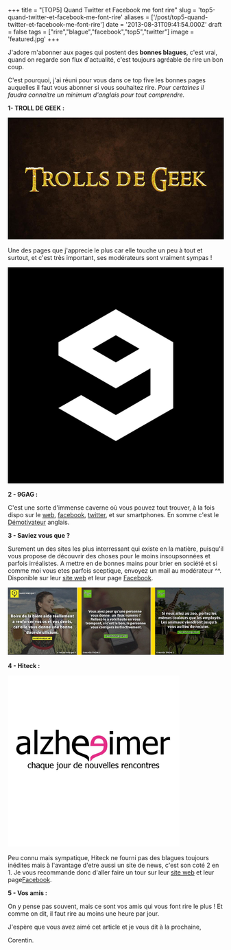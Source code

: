 +++
title = "[TOP5] Quand Twitter et Facebook me font rire"
slug = 'top5-quand-twitter-et-facebook-me-font-rire'
aliases = ['/post/top5-quand-twitter-et-facebook-me-font-rire']
date = '2013-08-31T09:41:54.000Z'
draft = false
tags = ["rire","blague","facebook","top5","twitter"]
image = 'featured.jpg'
+++

J'adore m'abonner aux pages qui postent des **bonnes blagues**, c'est vrai, quand on regarde son flux d'actualité, c'est toujours agréable de rire un bon coup. 

C'est pourquoi, j'ai réuni pour vous dans ce top five les bonnes pages auquelles il faut vous abonner si vous souhaitez rire. _Pour certaines il faudra connaitre un minimum d'anglais pour tout comprendre._

**1- TROLL DE GEEK :**

**![](troll%20de%20geeek.jpg)**

Une des pages que j'apprecie le plus car elle touche un peu à tout et surtout, et c'est très important, ses modérateurs sont vraiment sympas !

**![](9gag.png)**

**2 - 9GAG :**

C'est une sorte d'immense caverne où vous pouvez tout trouver, à la fois dispo sur le [web](http://9gag.com/), [facebook](http://www.facebook.com/9gag), [twitter](http://twitter.com/9GAG), et sur smartphones. En somme c'est le [Démotivateur](http://www.demotivateur.fr/) anglais.

**3 - Saviez vous que ?**

Surement un des sites les plus interressant qui existe en la matière, puisqu'il vous propose de découvrir des choses pour le moins insoupsonnées et parfois irréalistes. A mettre en de bonnes mains pour brier en société et si comme moi vous etes parfois sceptique, envoyez un mail au modérateur ^^. Disponible sur leur [site web](http://saviezvousque.net/) et leur page [Facebook](https://www.facebook.com/SaviezVousQueOfficiel).

![](saviez%20vous.jpg)

**4 - Hiteck :**

![](alzhieemer.png)

Peu connu mais sympatique, Hiteck ne fourni pas des blagues toujours inédites mais à l'avantage d'etre aussi un site de news, c'est son coté 2 en 1. Je vous recommande donc d'aller faire un tour sur leur [site web](http://hitek.fr/) et leur page[Facebook](http://www.facebook.com/hitekfr).

**5 - Vos amis :**

On y pense pas souvent, mais ce sont vos amis qui vous font rire le plus ! Et comme on dit, il faut rire au moins une heure par jour.

J'espère que vous avez aimé cet article et je vous dit à la prochaine,

Corentin.
